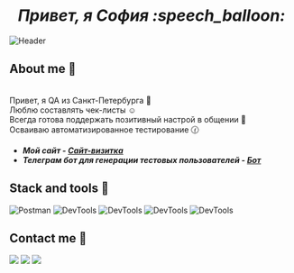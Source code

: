 <h1 align="center"> <i> Привет, я София :speech_balloon: </i> </h1> 

![Header]()

## About me :sunflower:

<br>Привет, я QA из Санкт-Петербурга :yellow_heart:
<br> Люблю составлять чек-листы :relaxed:
<br> Всегда готова поддержать позитивный настрой в общении :green_heart:
<br> Осваиваю автоматизированное тестирование :clock130:
<i><b>
+ Мой сайт - [Сайт-визитка](https://github.com/sofiyateyakashi/CV)
+ Телеграм бот для генерации тестовых пользователей - [Бот](https://t.me/sofiya_usersgeneration_bot)
</i></b>

 
## Stack and tools :gem:

![Postman](https://img.shields.io/badge/-Postman-000010?style=for-the-badge&logo=postman)
![DevTools](https://img.shields.io/badge/-Devtools-000010?style=for-the-badge)
![DevTools](https://img.shields.io/badge/-MySQL-000010?style=for-the-badge)
![DevTools](https://img.shields.io/badge/-Kibana-000010?style=for-the-badge)
![DevTools](https://img.shields.io/badge/-Charles-000010?style=for-the-badge)

## Contact me :email:

[<img src="https://img.shields.io/badge/Gmail-white?style=for-the-badge&logo=gmail" />](https://sona20024@gmail.com
)
[<img src="https://img.shields.io/badge/Telegram-2CA5E0?style=for-the-badge&logo=telegram&logoColor=white" />](https://t.me/sofiyateyakashi)
[<img src="https://img.shields.io/badge/VK-blue?style=for-the-badge&logo=vk" />](https://vk.com/sofiyatetsuya)






